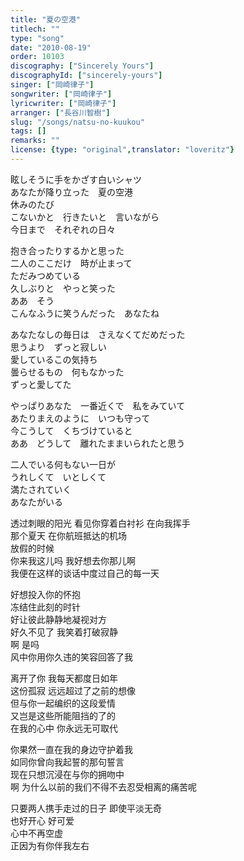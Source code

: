 ```yaml
---
title: "夏の空港"
titlech: ""
type: "song"
date: "2010-08-19"
order: 10103
discography: ["Sincerely Yours"]
discographyId: ["sincerely-yours"]
singer: ["岡崎律子"]
songwriter: ["岡崎律子"]
lyricwriter: ["岡崎律子"]
arranger: ["長谷川智樹"]
slug: "/songs/natsu-no-kuukou"
tags: []
remarks: ""
license: {type: "original",translator: "loveritz"}
---
```


眩しそうに手をかざす白いシャツ   
あなたが降り立った　夏の空港   
休みのたび　   
こないかと　行きたいと　言いながら   
今日まで　それぞれの日々   
  
抱き合ったりするかと思った   
二人のここだけ　時が止まって   
ただみつめている   
久しぶりと　やっと笑った   
ああ　そう　   
こんなふうに笑うんだった　あなたね   
  
あなたなしの毎日は　さえなくてだめだった   
思うより　ずっと寂しい   
愛しているこの気持ち   
曇らせるもの　何もなかった   
ずっと愛してた   
  
やっぱりあなた　一番近くで　私をみていて   
あたりまえのように　いつも守って   
今こうして　くちづけていると   
ああ　どうして　離れたままいられたと思う   
  
二人でいる何もない一日が   
うれしくて　いとしくて   
満たされていく   
あなたがいる  

<!-- 翻译 -->

透过刺眼的阳光 看见你穿着白衬衫 在向我挥手   
那个夏天 在你航班抵达的机场   
放假的时候   
你来我这儿吗 我好想去你那儿啊   
我便在这样的谈话中度过自己的每一天   
  
好想投入你的怀抱   
冻结住此刻的时针   
好让彼此静静地凝视对方   
好久不见了 我笑着打破寂静   
啊 是吗   
风中你用你久违的笑容回答了我   
  
离开了你 我每天都度日如年   
这份孤寂 远远超过了之前的想像   
但与你一起编织的这段爱情   
又岂是这些所能阻挡的了的   
在我的心中 你永远无可取代   
  
你果然一直在我的身边守护着我   
如同你曾向我起誓的那句誓言   
现在只想沉浸在与你的拥吻中   
啊 为什么以前的我们不得不去忍受相离的痛苦呢   
  
只要两人携手走过的日子 即使平淡无奇   
也好开心 好可爱   
心中不再空虚   
正因为有你伴我左右
